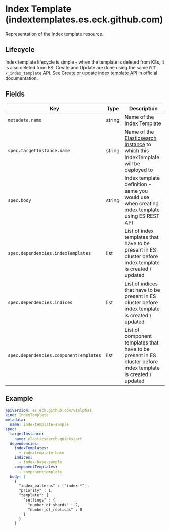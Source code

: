 # Index Template (indextemplates.es.eck.github.com)

Representation of the Index template resource.

## Lifecycle

Index template lifecycle is simple - when the template is deleted
from K8s, it is also deleted from ES.
Create and Update are done using the same `PUT /_index_template` API. 
See [Create or update index template API](https://www.elastic.co/guide/en/elasticsearch/reference/current/indices-put-template.html)
in official documentation.

## Fields

| Key                                    | Type   | Description                                                                                                        |
| -------------------------------------- | ------ | ------------------------------------------------------------------------------------------------------------------ |
| `metadata.name`                        | string | Name of the Index Template                                                                                         |
| `spec.targetInstance.name`             | string | Name of the [Elasticsearch Instance](cr_elasticsearch_instance.md) to which this IndexTemplate will be deployed to |
| `spec.body`                            | string | Index template definition - same you would use when creating index template using ES REST API                      |
| `spec.dependencies.indexTemplates`     | list   | List of index templates that have to be present in ES cluster before index template is created / updated           |
| `spec.dependencies.indices`            | list   | List of indices that have to be present in ES cluster before index template is created / updated                   |
| `spec.dependencies.conponentTemplates` | list   | List of component templates that have to be present in ES cluster before index template is created / updated       |

## Example

```yaml
apiVersion: es.eck.github.com/v1alpha1
kind: IndexTemplate
metadata:
  name: indextemplate-sample
spec:
  targetInstance:
    name: elasticsearch-quickstart
  dependencies:
    indexTemplates:
      - indextemplate-base
    indices:
      - index-base-sample
    componentTemplates:
      - componenttemplate
  body: |
    {
      "index_patterns" : ["index-*"],
      "priority" : 1,
      "template": {
        "settings" : {
          "number_of_shards" : 2,
          "number_of_replicas" : 0
        }
      }
    }
```
